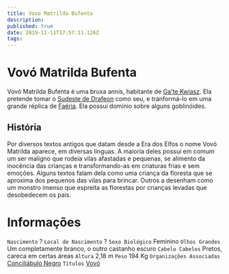 ```yaml
---
title: Vovo Matrilda Bufenta
description: 
published: true
date: 2019-11-11T17:57:11.126Z
tags: 
---
```


<!-- SUBTITLE: Visão geral sobre Vovó Matrilda Bufenta -->

# Vovó Matrilda Bufenta
Vovó Matrilda Bufenta é uma bruxa annis, habitante de [Ga'te Kwiasz](http://localhost/lugares/plano-material/drafeon/sudeste-de-drafeon/gate-kwiasz#gate-kwiasz). Ela pretende tomar o [Sudeste de Drafeon](http://localhost/lugares/plano-material/drafeon/sudeste-de-drafeon#sudeste-de-drafeon) como seu, e tranformá-lo em uma grande réplica de [Faéria](http://localhost/lugares/faeria#faeria). Ela possui domínio sobre alguns goblinóides.

## História
Por diversos textos antigos que datam desde a Era dos Elfos o nome Vovó Matrilda aparece, em diversas línguas. A maioria deles possui em comum um ser maligno que rodeia vilas afastadas e pequenas, se alimento da inocência das crianças e transformando-as em criaturas frias e sem emoções. Alguns textos falam dela como uma criança da floresta que se aproxima dos pequenos das vilas para brincar. Outros a desenham como um monstro imenso que espreita as florestas por crianças levadas que desobedecem os pais.


# Informações
`Nascimento` ?
`Local de Nascimento` ?
`Sexo Biológico` Feminino
`Olhos Grandes` Um completamente branco, o outro castanho escuro
`Cabelo Cabelos` Pretos, careca em certas áreas
`Altura` 2,18 m
`Peso` 194 Kg
`Organizações Associadas` [Conciliábulo Negro](http://localhost/faccoes/faccoes-independentes/conciliabulo-negro#conciliabulo-negro)
`Títulos` [Vovó](http://)
